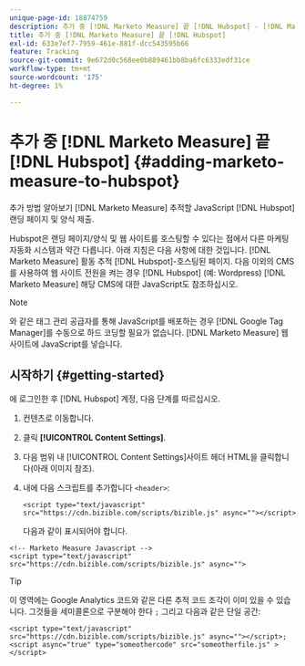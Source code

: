 ```yaml
---
unique-page-id: 18874759
description: 추가 중 [!DNL Marketo Measure] 끝 [!DNL Hubspot] - [!DNL Marketo Measure]
title: 추가 중 [!DNL Marketo Measure] 끝 [!DNL Hubspot]
exl-id: 633e7ef7-7959-461e-881f-dcc543595b66
feature: Tracking
source-git-commit: 9e672d0c568ee0b889461bb8ba6fc6333edf31ce
workflow-type: tm+mt
source-wordcount: '175'
ht-degree: 1%

---
```


# 추가 중 [!DNL Marketo Measure] 끝 [!DNL Hubspot] {#adding-marketo-measure-to-hubspot}

추가 방법 알아보기 [!DNL Marketo Measure] 추적할 JavaScript [!DNL Hubspot] 랜딩 페이지 및 양식 제출.

Hubspot은 랜딩 페이지/양식 및 웹 사이트를 호스팅할 수 있다는 점에서 다른 마케팅 자동화 시스템과 약간 다릅니다. 아래 지침은 다음 사항에 대한 것입니다. [!DNL Marketo Measure] 활동 추적 [!DNL Hubspot]-호스팅된 페이지. 다음 이외의 CMS를 사용하여 웹 사이트 전원을 켜는 경우 [!DNL Hubspot] (예: Wordpress) [!DNL Marketo Measure] 해당 CMS에 대한 JavaScript도 참조하십시오.

>[!NOTE]
>
>와 같은 태그 관리 공급자를 통해 JavaScript를 배포하는 경우 [!DNL Google Tag Manager]를 수동으로 하드 코딩할 필요가 없습니다. [!DNL Marketo Measure] 웹 사이트에 JavaScript를 넣습니다.

## 시작하기 {#getting-started}

에 로그인한 후 [!DNL Hubspot] 계정, 다음 단계를 따르십시오.

1. 컨텐츠로 이동합니다.

1. 클릭 **[!UICONTROL Content Settings]**.

1. 다음 범위 내 [!UICONTROL Content Settings]사이트 헤더 HTML을 클릭합니다(아래 이미지 참조).

1. 내에 다음 스크립트를 추가합니다 `<header>`:

   `<script type="text/javascript" src="https://cdn.bizible.com/scripts/bizible.js" async=""></script>`

   다음과 같이 표시되어야 합니다.

```text
<!-- Marketo Measure Javascript -->
<script type="text/javascript" src="https://cdn.bizible.com/scripts/bizible.js" async="">
```

>[!TIP]
>
>이 영역에는 Google Analytics 코드와 같은 다른 추적 코드 조각이 이미 있을 수 있습니다. 그것들을 세미콜론으로 구분해야 한다 `;` 그리고 다음과 같은 단일 공간:
>
>`<script type="text/javascript" src="https://cdn.bizible.com/scripts/bizible.js" async=""></script>; <script async="true" type="someothercode" src="someotherfile.js" ></script>`
